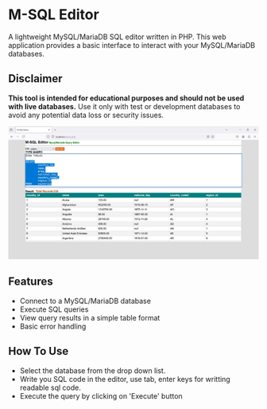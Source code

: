 # M-SQL Editor

A lightweight MySQL/MariaDB SQL editor written in PHP. This web application provides a basic interface to interact with your MySQL/MariaDB databases.

## Disclaimer

**This tool is intended for educational purposes and should not be used with live databases.** Use it only with test or development databases to avoid any potential data loss or security issues.

![Screenshot](Screenshot_m_sql_editor.jpg)


## Features

- Connect to a MySQL/MariaDB database
- Execute SQL queries
- View query results in a simple table format
- Basic error handling

## How To Use

- Select the database from the drop down list.
- Write you SQL code in the editor, use tab, enter keys for writting readable sql code.
- Execute the query by clicking on 'Execute' button
